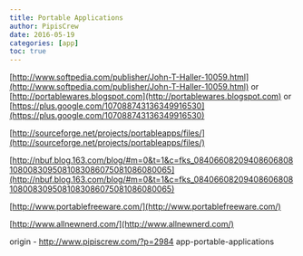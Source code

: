 ```yaml
---
title: Portable Applications
author: PipisCrew
date: 2016-05-19
categories: [app]
toc: true
---
```


[http://www.softpedia.com/publisher/John-T-Haller-10059.html](http://www.softpedia.com/publisher/John-T-Haller-10059.html)
or
[http://portablewares.blogspot.com](http://portablewares.blogspot.com)
or
[https://plus.google.com/107088743136349916530](https://plus.google.com/107088743136349916530)

[http://sourceforge.net/projects/portableapps/files/](http://sourceforge.net/projects/portableapps/files/)

[http://nbuf.blog.163.com/blog/#m=0&t=1&c=fks_084066082094086068081080083095081083086075081086080065](http://nbuf.blog.163.com/blog/#m=0&t=1&c=fks_084066082094086068081080083095081083086075081086080065)

[http://www.portablefreeware.com/](http://www.portablefreeware.com/)

[http://www.allnewnerd.com/](http://www.allnewnerd.com/)

origin - http://www.pipiscrew.com/?p=2984 app-portable-applications